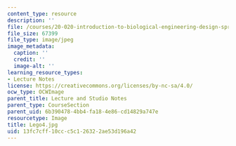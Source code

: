 ```yaml
---
content_type: resource
description: ''
file: /courses/20-020-introduction-to-biological-engineering-design-spring-2009/13fc7cff10ccc5c126322ae53d196a42_Lego4.jpg
file_size: 67399
file_type: image/jpeg
image_metadata:
  caption: ''
  credit: ''
  image-alt: ''
learning_resource_types:
- Lecture Notes
license: https://creativecommons.org/licenses/by-nc-sa/4.0/
ocw_type: OCWImage
parent_title: Lecture and Studio Notes
parent_type: CourseSection
parent_uid: 6b390478-4bb4-fa18-4e86-cd14829a747e
resourcetype: Image
title: Lego4.jpg
uid: 13fc7cff-10cc-c5c1-2632-2ae53d196a42
---
```

